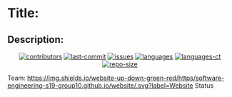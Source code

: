 # Title:

## Description:

</p>
<p align="center">
  
<a href="https://github.com/software-engineering-s19-group10/project_name/graphs/contributors">
  <img alt="contributors" src="https://img.shields.io/github/contributors/software-engineering-s19-group10/project_name.svg?style=popout" /></a>
<a href="https://github.com/software-engineering-s19-group10/project_name/graphs/commit-activity">
  <img alt="last-commit" src="https://img.shields.io/github/last-commit/software-engineering-s19-group10/project_name.svg?style=popout"/></a>
<a href="https://github.com/software-engineering-s19-group10/project_name/issues">
  <img alt="issues" src="https://img.shields.io/github/issues/software-engineering-s19-group10/project_name.svg?style=popout"/></a>
<a href="https://github.com/software-engineering-s19-group10/project_name">
  <img alt="languages" src="https://img.shields.io/github/languages/top/software-engineering-s19-group10/project_name.svg?style=popout"/></a>
<a href="https://github.com/software-engineering-s19-group10/project_name">
  <img alt="languages-ct" src="https://img.shields.io/github/languages/count/software-engineering-s19-group10/project_name.svg?style=popout"/></a>
<a href="https://github.com/software-engineering-s19-group10/project_name"> 
  <img alt="repo-size" src="https://img.shields.io/github/repo-size/software-engineering-s19-group10/project_name.svg?style=popout"/></a>
</p>

Team:
https://img.shields.io/website-up-down-green-red/https/software-engineering-s19-group10.github.io/website/.svg?label=Website Status
